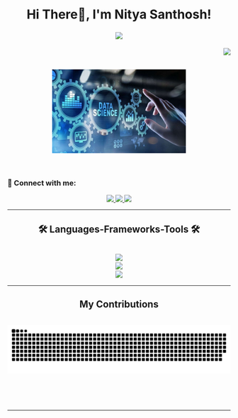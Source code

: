 <h1 align ="center">Hi There👋, I'm Nitya Santhosh!</h1>

<h3 align="center">
  <a href="https://git.io/typing-svg">
    <img src="https://readme-typing-svg.herokuapp.com/?font-Righteous&size=19&center=true&width=500&duration=7000&lines=Passionate+python+programmer;+Data+Scientist+and+Software+Developer;" />
   </a>
</h3>
<img align="right" src="https://visitor-badge.laobi.icu/badge?page_id=nityasanthosh.nityasanthosh" />

<br/>
<br/>

<p align="center">
  <img src="Assets/Data Science Training in Hyderabad.jpg" width="60%">
</p>

<br/>

### 🤝 Connect with me:

<div align="center">
  <a href="mailto:nityasanthosh2004@gmail.com">
    <img src="https://img.shields.io/badge/Gmail-333333?style=for-the-badge&logo=gmail&logoColor=red" />
  </a>
  <a href="https://www.linkedin.com/in/nitya-santhosh-9a4554251/">
    <img src="https://img.shields.io/badge/LinkedIn-0077B5?style=for-the-badge&logo=linkedin&logoColor=white" />
  </a>
  <a href="https://github.com/nityasanthosh">
    <img src="https://img.shields.io/badge/-GitHub-181717?style=for-the-badge&logo=github&logoColor=white" />
  </a>
  
</div>

<hr/>

<h2 align="center">🛠️ Languages-Frameworks-Tools 🛠️</h2>
<br/>
<div align="center">
  <a href="https://skillicons.dev">
    <img src="https://skillicons.dev/icons?i=github,python,cpp,java,mysql,html" /><br>
    <img src="https://skillicons.dev/icons?i=git,tensorflow,sklearn,figma,css,anaconda,vscode,matlab" /><br>
    <img src="https://skillicons.dev/icons?i=md,eclipse,pytorch" /><br>
    
  </a>
</div>

<hr/>

<div align="center">
  <h2>My Contributions</h2>
  <br>
  <img alt="snake" src="https://github.com/nityasanthosh/nityasanthosh/blob/main/github-contribution-grid-snake-dark.svg" />

  <br/><br/><br/>
</div>

<hr/>





